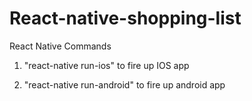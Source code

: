 # React-native-shopping-list


React Native Commands

1. "react-native run-ios" to fire up IOS app

2. "react-native run-android" to fire up android app